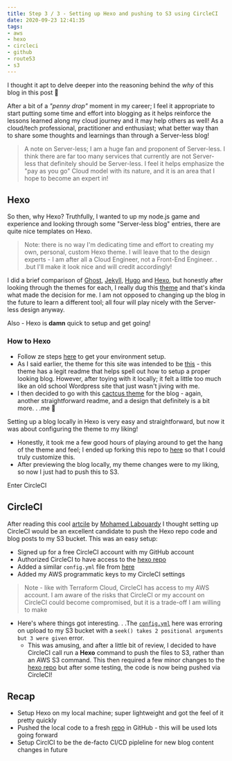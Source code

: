 ```yaml
---
title: Step 3 / 3 - Setting up Hexo and pushing to S3 using CircleCI
date: 2020-09-23 12:41:35
tags: 
- aws
- hexo
- circleci
- github
- route53
- s3
---
```


I thought it apt to delve deeper into the reasoning behind the _why_ of this blog in this post 🙂

After a bit of a _"penny drop"_ moment in my career; I feel it appropriate to start putting some time and effort into blogging as it helps reinforce the lessons learned along my cloud journey and it may help others as well!  As a cloud/tech professional, practitioner and enthusiast; what better way than to share some thoughts and learnings than through a Server-less blog!

> A note on Server-less; I am a huge fan and proponent of Server-less.  I think there are far too many services that currently are not Server-less that definitely should be Server-less.  I feel it helps emphasize the "pay as you go" Cloud model with its nature, and it is an area that I hope to become an expert in!

## Hexo
So then, why Hexo?
Truthfully, I wanted to up my node.js game and experience and looking through some "Server-less blog" entries, there are quite nice templates on Hexo.
> Note: there is no way I'm dedicating time and effort to creating my own, personal, custom Hexo theme.  I will leave that to the design experts - I am after all a Cloud Engineer, not a Front-End Engineer. . .but I'll make it look nice and will credit accordingly!

I did a brief comparison of [Ghost](https://ghost.org/), [Jekyll](https://jekyllrb.com/), [Hugo](https://gohugo.io/) and [Hexo](https://hexo.io/), but honestly after looking through the themes for each, I really dug this [theme](https://github.com/V-Vincen/hexo-theme-livemylife) and that's kinda what made the decision for me.  I am not opposed to changing up the blog in the future to learn a different tool; all four will play nicely with the Server-less design anyway.

Also - Hexo is **damn** quick to setup and get going!

### How to Hexo
* Follow ze steps [here](https://hexo.io/) to get your environment setup.
* As I said earlier, the theme for this site was intended to be [this](https://github.com/V-Vincen/hexo-theme-livemylife) - this theme has a legit readme that helps spell out how to setup a proper looking blog.  However, after toying with it locally; it felt a little too much like an old school Wordpress site that just wasn't jiving with me.
* I then decided to go with this [cactcus theme](https://github.com/probberechts/hexo-theme-cactus) for the blog - again, another straightforward readme, and a design that definitely is a bit more. . .me 🙂

Setting up a blog locally in Hexo is very easy and straightforward, but now it was about configuring the theme to my liking!
* Honestly, it took me a few good hours of playing around to get the hang of the theme and feel; I ended up forking this repo to [here](https://github.com/paulmarsicloud/hexo-cloudonmymindblog) so that I could truly customize this.
* After previewing the blog locally, my theme changes were to my liking, so now I just had to push this to S3.

Enter CircleCI

## CircleCI
After reading this cool [artcile](https://hackernoon.com/build-a-serverless-production-ready-blog-b1583c0a5ac2) by [Mohamed Labouardy](https://twitter.com/mlabouardy) I thought setting up CircleCI would be an excellent candidate to push the Hexo repo code and blog posts to my S3 bucket.  This was an easy setup:
* Signed up for a free CircleCI account with my GitHub account
* Authorized CircleCI to have access to the [hexo repo](https://github.com/paulmarsicloud/hexo-cloudonmymindblog)
* Added a similar `config.yml` file from [here](https://github.com/slow-coder/slowcoder.com/blob/master/.circleci/config.yml)
* Added my AWS programmatic keys to my CircleCI settings
> Note - like with Terraform Cloud, CircleCI has access to my AWS account.  I am aware of the risks that CircleCI or my account on CircleCI could become compromised, but it is a trade-off I am willing to make
* Here's where things got interesting. . .The [`config.yml`](https://github.com/slow-coder/slowcoder.com/blob/master/.circleci/config.yml) here was erroring on upload to my S3 bucket with a `seek() takes 2 positional arguments but 3 were given` error.
    * This was amusing, and after a little bit of review, I decided to have CircleCI call run a **Hexo** command to push the files to S3, rather than an AWS S3 command.  This then required a few minor changes to the [hexo repo](https://github.com/paulmarsicloud/hexo-cloudonmymindblog) but after some testing, the code is now being pushed via CircleCI!

## Recap
* Setup Hexo on my local machine; super lightweight and got the feel of it pretty quickly
* Pushed the local code to a fresh [repo](https://github.com/paulmarsicloud/hexo-cloudonmymindblog) in GitHub - this will be used lots going forward
* Setup CirclCI to be the de-facto CI/CD pipleline for new blog content changes in future